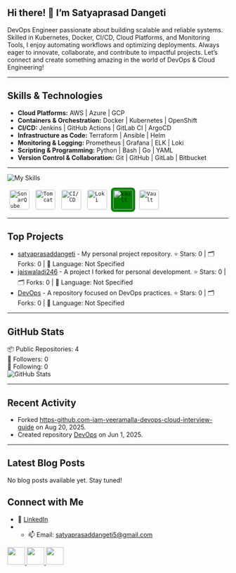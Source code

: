 ## Hi there! 👋  I’m Satyaprasad Dangeti 

 DevOps Engineer passionate about building scalable and reliable systems.
 Skilled in Kubernetes, Docker, CI/CD, Cloud Platforms, and Monitoring Tools, I enjoy automating workflows and optimizing deployments.
 Always eager to innovate, collaborate, and contribute to impactful projects.
 Let’s connect and create something amazing in the world of DevOps & Cloud Engineering!

---

## Skills & Technologies


- **Cloud Platforms:** AWS | Azure | GCP  
- **Containers & Orchestration:** Docker | Kubernetes | OpenShift  
- **CI/CD:** Jenkins | GitHub Actions | GitLab CI | ArgoCD  
- **Infrastructure as Code:** Terraform | Ansible | Helm   
- **Monitoring & Logging:** Prometheus | Grafana | ELK | Loki  
- **Scripting & Programming:** Python | Bash | Go | YAML  
- **Version Control & Collaboration:** Git | GitHub | GitLab | Bitbucket



---




![My Skills](https://skillicons.dev/icons?i=docker,ansible,kubernetes,azure,git,github,terraform,githubactions,mysql,linux,aws,bash,bitbucket,elasticsearch,gitlab,go,jenkins,kafka,maven,nginx,openshift,prometheus,redhat,ubuntu,gcp,grafana,python) 
<div align="left">
  <tr>
    <td><code><img width="45" style="background:white; padding:5px; border-radius:8px;" src="https://raw.githubusercontent.com/marwin1991/profile-technology-icons/refs/heads/main/icons/sonarqube.png" alt="SonarQube" title="SonarQube"/></code></td>
    <td><code><img width="45" style="background:white; padding:5px; border-radius:8px;" src="https://raw.githubusercontent.com/marwin1991/profile-technology-icons/refs/heads/main/icons/tomcat.png" alt="Tomcat" title="Tomcat"/></code></td>
    <td><code><img width="45" style="background:white; padding:5px; border-radius:8px;" src="https://raw.githubusercontent.com/marwin1991/profile-technology-icons/refs/heads/main/icons/ci_cd.png" alt="CI/CD" title="CI/CD"/></code></td>
    <td><code><img width="45" style="background:white; padding:5px; border-radius:8px;" src="https://raw.githubusercontent.com/marwin1991/profile-technology-icons/refs/heads/main/icons/loki.png" alt="Loki" title="Loki"/></code></td>
    <td><code><img width="45" style="background:green; padding:5px; border-radius:8px;" src="https://raw.githubusercontent.com/marwin1991/profile-technology-icons/refs/heads/main/icons/vault.png" alt="Vault" title="Vault"/></code></td>
    <td><code><img width="45" height="45" style="background:white; padding:5px; border-radius:8px;" src="https://github.com/user-attachments/assets/e3b7f947-8c4f-4a22-a7e0-f28cd52beea4" alt="Vault" title="Vault"/></code></td>
  </tr>
</div>

---

## Top Projects

- [satyaprasaddangeti](https://github.com/satyaprasaddangeti/satyaprasaddangeti) - My personal project repository. 
  ⭐ Stars: 0 | 🗂️ Forks: 0 | 🔧 Language: Not Specified
- [jaiswaladi246](https://github.com/satyaprasaddangeti/jaiswaladi246) - A project I forked for personal development. 
  ⭐ Stars: 0 | 🗂️ Forks: 0 | 🔧 Language: Not Specified
- [DevOps](https://github.com/satyaprasaddangeti/DevOps) - A repository focused on DevOps practices. 
  ⭐ Stars: 0 | 🗂️ Forks: 0 | 🔧 Language: Not Specified

---

## GitHub Stats

📦 Public Repositories: 4  
👥 Followers: 0  
👤 Following: 0  
![GitHub Stats](https://github-readme-stats.vercel.app/api?username=satyaprasaddangeti&show_icons=true&theme=radical)

---

## Recent Activity

- Forked [https-github.com-iam-veeramalla-devops-cloud-interview-guide](https://github.com/satyaprasaddangeti/https-github.com-iam-veeramalla-devops-cloud-interview-guide) on Aug 20, 2025.  
- Created repository [DevOps](https://github.com/satyaprasaddangeti/DevOps) on Jun 1, 2025.

---

## Latest Blog Posts

No blog posts available yet. Stay tuned!

## Connect with Me

- 💼 [LinkedIn](https://www.linkedin.com/in/satya-prasad-dangeti/)
- - 📫 Email: satyaprasaddangeti5@gmail.com



<a href="https://www.linkedin.com/in/satya-prasad-dangeti/">
  <img src="https://skillicons.dev/icons?i=linkedin" width="40" />
</a>
<a href="satyaprasaddangeti5@gmail.com">
  <img src="https://skillicons.dev/icons?i=gmail" width="40" />
</a>
<a href="[https://github.com/satyaprasaddangeti/satyaprasaddangeti">
  <img src="https://skillicons.dev/icons?i=github" width="40" />
</a>
